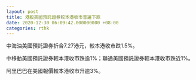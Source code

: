 ```yaml
---
layout: post
title: 港股美國預託證券較本港收市普遍下跌
date: 2020-12-30 06:09:42.000000000 +08:00
categories: rthk
---
```


中海油美國預託證券折合7.27港元，較本港收市跌1.5%。

中移動美國預託證券較本港收市跌逾1%；聯通美國預託證券較本港收市跌近1%。

阿里巴巴在美國報價較本港收市升逾3%。
